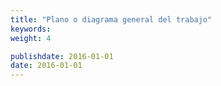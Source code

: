 ```yaml
---
title: "Plano o diagrama general del trabajo"
keywords: 
weight: 4

publishdate: 2016-01-01
date: 2016-01-01
---
```

